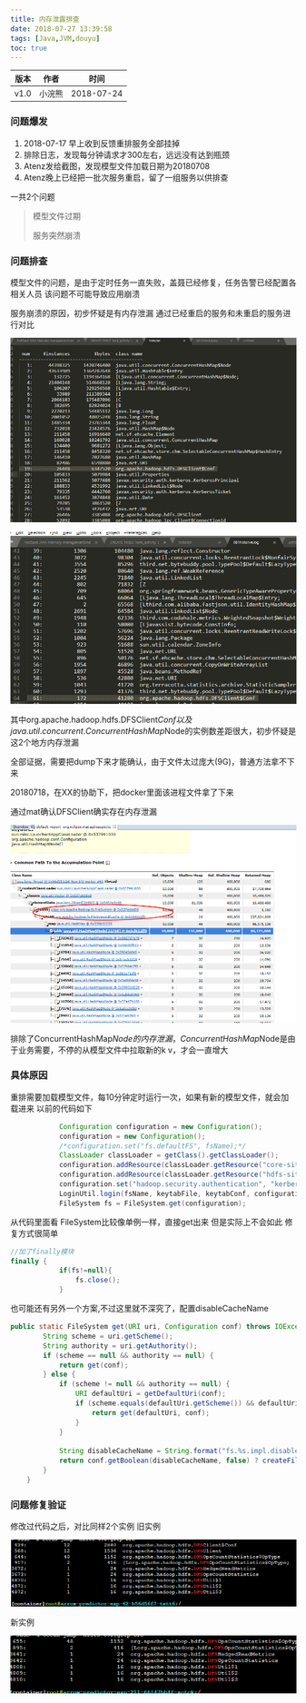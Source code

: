 ```yaml
---
title: 内存泄露排查
date: 2018-07-27 13:39:58
tags: [Java,JVM,douyu]
toc: true
---
```



| 版本 | 作者 | 时间       |
| ---- | ---- | ---------- |
| v1.0 | 小浣熊 | 2018-07-24 |

### 问题爆发
1. 2018-07-17 早上收到反馈重排服务全部挂掉
2. 排除日志，发现每分钟请求才300左右，远远没有达到瓶颈
3. Atenz发给截图，发现模型文件加载日期为20180708
4. Atenz晚上已经把一批次服务重启，留了一组服务以供排查
 

一共2个问题

> 模型文件过期 
> 
> 服务突然崩溃
> 

### 问题排查

模型文件的问题，是由于定时任务一直失败，盖聂已经修复，任务告警已经配置各相关人员
该问题不可能导致应用崩溃

服务崩溃的原因，初步怀疑是有内存泄漏
通过已经重启的服务和未重启的服务进行对比

![图片名称](/img/1532511452.png)

![图片名称](/img/1532511499.png)

其中org.apache.hadoop.hdfs.DFSClient$Conf以及java.util.concurrent.ConcurrentHashMap$Node的实例数差距很大，初步怀疑是这2个地方内存泄漏

全部证据，需要把dump下来才能确认，由于文件太过庞大(9G)，普通方法拿不下来

20180718，在XX的协助下，把docker里面该进程文件拿了下来

通过mat确认DFSClient确实存在内存泄漏

![图片名称](/img/1532511735.png)

排除了ConcurrentHashMap$Node的内存泄漏，ConcurrentHashMap$Node是由于业务需要，不停的从模型文件中拉取新的k v，才会一直增大

### 具体原因

重排需要加载模型文件，每10分钟定时运行一次，如果有新的模型文件，就会加载进来
以前的代码如下
```Java
            Configuration configuration = new Configuration();
            configuration = new Configuration();
            /*configuration.set("fs.defaultFS", fsName);*/
            ClassLoader classLoader = getClass().getClassLoader();
            configuration.addResource(classLoader.getResource("core-site.xml"));
            configuration.addResource(classLoader.getResource("hdfs-site.xml"));
            configuration.set("hadoop.security.authentication", "kerberos");
            LoginUtil.login(fsName, keytabFile, keytabConf, configuration);
            FileSystem fs = FileSystem.get(configuration);
```
从代码里面看
FileSystem比较像单例一样，直接get出来
但是实际上不会如此 
修复方式很简单
```Java
//加了finally模块
finally {
            if(fs!=null){
                fs.close();
            }
```
也可能还有另外一个方案,不过这里就不深究了，配置disableCacheName
```Java
public static FileSystem get(URI uri, Configuration conf) throws IOException {
        String scheme = uri.getScheme();
        String authority = uri.getAuthority();
        if (scheme == null && authority == null) {
            return get(conf);
        } else {
            if (scheme != null && authority == null) {
                URI defaultUri = getDefaultUri(conf);
                if (scheme.equals(defaultUri.getScheme()) && defaultUri.getAuthority() != null) {
                    return get(defaultUri, conf);
                }
            }

            String disableCacheName = String.format("fs.%s.impl.disable.cache", scheme);
            return conf.getBoolean(disableCacheName, false) ? createFileSystem(uri, conf) : CACHE.get(uri, conf);
        }
    }
```

### 问题修复验证

修改过代码之后，对比同样2个实例
旧实例

![图片名称](/img/1532512000.png)

新实例


![图片名称](/img/1532512012.png)
